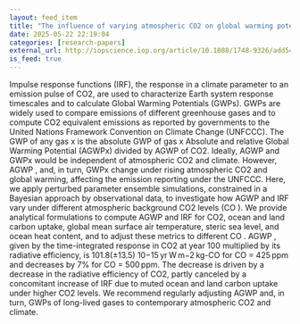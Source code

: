 ```yaml
---
layout: feed_item
title: "The influence of varying atmospheric CO2 on global warming potentials and carbon emission impulse response functions"
date: 2025-05-22 22:19:04
categories: [research-papers]
external_url: http://iopscience.iop.org/article/10.1088/1748-9326/add54b
is_feed: true
---
```


Impulse response functions (IRF), the response in a climate parameter to an emission pulse of CO2, are used to characterize Earth system response timescales and to calculate Global Warming Potentials (GWPs). GWPs are widely used to compare emissions of different greenhouse gases and to compute CO2 equivalent emissions as reported by governments to the United Nations Framework Convention on Climate Change (UNFCCC). The GWP of any gas x is the absolute GWP of gas x Absolute and relative Global Warming Potential (AGWPx) divided by AGWP of CO2. Ideally, AGWP and GWPx would be independent of atmospheric CO2 and climate. However, AGWP , and, in turn, GWPx change under rising atmospheric CO2 and global warming, affecting the emission reporting under the UNFCCC. Here, we apply perturbed parameter ensemble simulations, constrained in a Bayesian approach by observational data, to investigate how AGWP and IRF vary under different atmospheric background CO2 levels (CO ). We provide analytical formulations to compute AGWP and IRF for CO2, ocean and land carbon uptake, global mean surface air temperature, steric sea level, and ocean heat content, and to adjust these metrics to different CO . AGWP , given by the time-integrated response in CO2 at year 100 multiplied by its radiative efficiency, is 101.8(±13.5) 10−15 yr W m−2 kg-CO for CO = 425 ppm and decreases by 7% for CO = 500 ppm. The decrease is driven by a decrease in the radiative efficiency of CO2, partly canceled by a concomitant increase of IRF due to muted ocean and land carbon uptake under higher CO2 levels. We recommend regularly adjusting AGWP and, in turn, GWPs of long-lived gases to contemporary atmospheric CO2 and climate.
